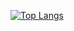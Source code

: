 [![Top Langs](https://github-readme-stats.vercel.app/api/top-langs/?username=CreLox&langs_count=10&layout=compact)](https://github.com/anuraghazra/github-readme-stats)

<!--
**CreLox/CreLox** is a ✨ _special_ ✨ repository because its `README.md` (this file) appears on your GitHub profile.

Here are some ideas to get you started:

- 🔭 I’m currently working on ...
- 🌱 I’m currently learning ...
- 👯 I’m looking to collaborate on ...
- 🤔 I’m looking for help with ...
- 💬 Ask me about ...
- 📫 How to reach me: ...
- 😄 Pronouns: ...
- ⚡ Fun fact: ...
-->
